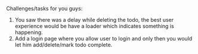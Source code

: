 Challenges/tasks for you guys:
1. You saw there was a delay while deleting the todo, the best user experience would be have a loader which indicates something is happening.
2. Add a login page where you allow user to login and only then you would let him add/delete/mark todo complete.
